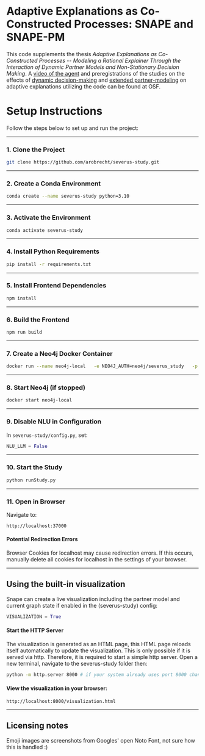 # Adaptive Explanations as Co-Constructed Processes: SNAPE and SNAPE-PM
This code supplements the thesis _Adaptive Explanations as Co-Constructed Processes -- Modeling a Rational Explainer Through the Interaction of Dynamic Partner Models and Non-Stationary Decision Making_. A [video of the agent](https://doi.org/10.17605/OSF.IO/DAQV9) and preregistrations of the studies on the effects of [dynamic decision-making](https://doi.org/10.17605/OSF.IO/EBH27) and [extended partner-modeling](https://doi.org/10.17605/OSF.IO/DAQV9) on adaptive explanations utilizing the code can be found at OSF.


# Setup Instructions

Follow the steps below to set up and run the project:

---

### 1. Clone the Project
```bash
git clone https://github.com/arobrecht/severus-study.git
```

---

### 2. Create a Conda Environment
```bash
conda create --name severus-study python=3.10
```

---

### 3. Activate the Environment
```bash
conda activate severus-study
```

---

### 4. Install Python Requirements
```bash
pip install -r requirements.txt
```

---

### 5. Install Frontend Dependencies
```bash
npm install
```

---

### 6. Build the Frontend
```bash
npm run build
```

---

### 7. Create a Neo4j Docker Container
```bash
docker run --name neo4j-local   -e NEO4J_AUTH=neo4j/severus_study   -p 7474:7474 -p 7687:7687   neo4j:4.4.37
```

---

### 8. Start Neo4j (if stopped)
```bash
docker start neo4j-local
```

---

### 9. Disable NLU in Configuration  
In `severus-study/config.py`, set:
```python
NLU_LLM = False
```

---

### 10. Start the Study
```bash
python runStudy.py
```

---

### 11. Open in Browser
Navigate to:
```
http://localhost:37000
```
#### Potential Redirection Errors
Browser Cookies for localhost may cause redirection errors. If this occurs, manually delete all cookies for localhost in the settings of your browser.


---
## Using the built-in visualization
Snape can create a live visualization including the partner model and current graph state if enabled in the (severus-study) config:
```py
VISUALIZATION = True
```
#### Start the HTTP Server
The visualization is generated as an HTML page, this HTML page reloads itself automatically to update the visualization.
This is only possible if it is served via http. Therefore, it is required to start a simple http server.
Open a new terminal, navigate to the severus-study folder then:
```sh
python -m http.server 8000 # if your system already uses port 8000 change this to an unused port
```
#### View the visualization in your browser:
```url
http://localhost:8000/visualization.html
```


---

## Licensing notes
Emoji images are screenshots from Googles' open Noto Font, not sure how this is handled :)
